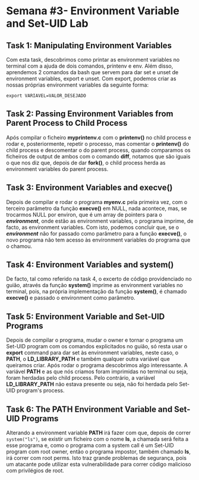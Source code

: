 # Semana  #3- Environment Variable and Set-UID Lab


## Task 1: Manipulating Environment Variables


Com esta task, descobrimos como printar as environment variables no terminal com a ajuda de dois comandos, printenv e env.
Além disso, aprendemos 2 comandos da bash que servem para dar set e unset de environment variables, export e unset. Com export, podemos criar as nossas próprias environment variables da seguinte forma:

```
export VARIAVEL=VALOR_DESEJADO
``` 

## Task 2: Passing Environment Variables from Parent Process to Child Process


Após compilar o ficheiro **myprintenv.c** com o **printenv()** no child process e rodar e, posteriormente, repetir o processo, mas comentar o **printenv()** do child process e descomentar o do parent process, quando comparamos os ficheiros de output de ambos com o comando **diff**, notamos que são iguais o que nos diz que, depois de dar **fork()**, o child process herda as environment variables do parent process.


## Task 3: Environment Variables and execve()


Depois de compilar e rodar o programa **myenv.c** pela primeira vez, com o terceiro parâmetro da função **execve()** em NULL, nada acontece, mas, se trocarmos NULL por environ, que é um array de pointers para o ***environment***, onde estão as environment variables, o programa imprime, de facto, as environment variables.
Com isto, podemos concluir que, se o ***environment*** não for passado como parâmetro para a função **execve()**, o novo programa não tem acesso às environment variables do programa que o chamou.


## Task 4: Environment Variables and system()


De facto, tal como referido na task 4, o excerto de código providenciado no guião, através da função **system()** imprime as environment variables no terminal, pois, na própria implementação da função **system()**, é chamado **execve()** e passado o environment como parâmetro.


## Task 5: Environment Variable and Set-UID Programs


Depois de compilar o programa, mudar o owner e tornar o programa um Set-UID program com os comandos explicitados no guião, só resta usar o **export** command para dar set às environment variables, neste caso, o **PATH**, o **LD_LIBRARY_PATH** e também qualquer outra variável que queiramos criar.
Após rodar o programa descobrimos algo interessante. A variável **PATH** e as que nós criamos foram imprimidas no terminal ou seja, foram herdadas pelo child process. Pelo contrário, a variável **LD_LIBRARY_PATH** não estava presente ou seja, não foi herdada pelo Set-UID program's process.


## Task 6: The PATH Environment Variable and Set-UID Programs


Alterando a environment variable **PATH** irá fazer com que, depois de correr ` system("ls") `, se existir um ficheiro com o nome **ls**, a chamada será feita a esse programa e, como o programa com a system call é um Set-UID program com root owner, então o programa impostor, também chamado **ls**, irá correr com root perms. 
Isto traz grande problemas de segurança, pois um atacante pode utilizar esta vulnerabilidade para correr código malicioso com privilégios de root.

